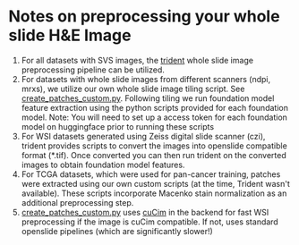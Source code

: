 # Notes on preprocessing your whole slide H&E Image
1. For all datasets with SVS images, the [trident](https://github.com/mahmoodlab/trident) whole slide image preprocessing pipeline can be utilized.
2. For datasets with whole slide images from different scanners (ndpi, mrxs), we utilize our own whole slide image tiling script. See [create_patches_custom.py](create_patches_custom.py). Following tiling we run foundation model feature extraction using the python scripts provided for each foundation model. Note: You will need to set up a access token for each foundation model on huggingface prior to running these scripts
3. For WSI datasets generated using Zeiss digital slide scanner (czi), trident provides scripts to convert the images into openslide compatible format (*.tif). Once converted you can then run trident on the converted images to obtain foundation model features.
4. For TCGA datasets, which were used for pan-cancer training, patches were extracted using our own custom scripts (at the time, Trident wasn't available). These scripts incorporate Macenko stain normalization as an additional preprocessing step.
5. [create_patches_custom.py](create_patches_custom.py) uses [cuCim](https://github.com/rapidsai/cucim) in the backend for fast WSI preprocessing if the image is cuCim compatible. If not, uses standard openslide pipelines (which are significantly slower!)
   
